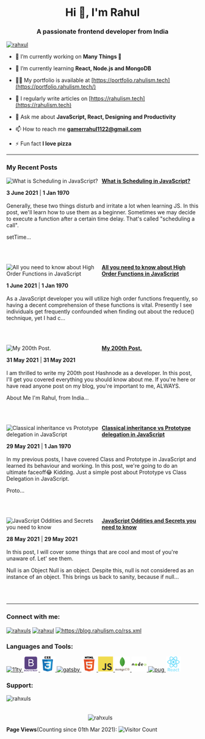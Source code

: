 <h1 align="center">Hi 👋, I'm Rahul</h1>
<h3 align="center">A passionate frontend developer from India</h3>

<p align="left"> <a href="https://twitter.com/rahxul" target="blank"><img src="https://img.shields.io/twitter/follow/rahxul?logo=twitter&style=for-the-badge" alt="rahxul" /></a> </p>

- 🔭 I’m currently working on **Many Things 🥺**

- 🌱 I’m currently learning **React, Node.js and MongoDB**

- 👨‍💻 My portfolio is available at [https://portfolio.rahulism.tech](https://portfolio.rahulism.tech/)

- 📝 I regularly write articles on [https://rahulism.tech](https://rahulism.tech)

- 💬 Ask me about **JavaScript, React, Designing and Productivity**

- 📫 How to reach me **gamerrahul1122@gmail.com**

- ⚡ Fun fact **I love pizza**

<hr>

### My Recent Posts

<!-- HASHNODE_BLOG:START -->
<p align="left">
<a href="https://rahulism.hashnode.dev/what-is-scheduling-in-javascript-1" title="What is Scheduling in JavaScript?"><img src="https://cdn.hashnode.com/res/hashnode/image/upload/v1622685114780/qHenBt6S8.png" alt="What is Scheduling in JavaScript?" width="250px" align="left" /></a>
<a href="https://rahulism.hashnode.dev/what-is-scheduling-in-javascript-1" title="What is Scheduling in JavaScript?"><strong>What is Scheduling in JavaScript?</strong></a>
<div><strong>3 June 2021</strong> | <strong>1 Jan 1970</strong></div>
<br/> Generally, these two things disturb and irritate a lot when learning JS. In this post, we'll learn how to use them as a beginner. 
Sometimes we may decide to execute a function after a certain time delay. That's called  "scheduling a call". 

setTime... </p> <br/> <br/>
<p align="left">
<a href="https://rahulism.hashnode.dev/all-you-need-to-know-about-high-order-functions-in-javascript" title="All you need to know about High Order Functions in JavaScript"><img src="https://cdn.hashnode.com/res/hashnode/image/upload/v1622531017814/ocUcE60bX.png" alt="All you need to know about High Order Functions in JavaScript" width="250px" align="left" /></a>
<a href="https://rahulism.hashnode.dev/all-you-need-to-know-about-high-order-functions-in-javascript" title="All you need to know about High Order Functions in JavaScript"><strong>All you need to know about High Order Functions in JavaScript</strong></a>
<div><strong>1 June 2021</strong> | <strong>1 Jan 1970</strong></div>
<br/> As a JavaScript developer you will utilize high order functions frequently, so having a decent comprehension of these functions is vital. Presently I see individuals get frequently confounded when finding out about the reduce() technique, yet I had c... </p> <br/> <br/>
<p align="left">
<a href="https://rahulism.hashnode.dev/my-200th-post" title="My 200th Post."><img src="https://cdn.hashnode.com/res/hashnode/image/upload/v1622449077688/_kNd_dLHw.png" alt="My 200th Post." width="250px" align="left" /></a>
<a href="https://rahulism.hashnode.dev/my-200th-post" title="My 200th Post."><strong>My 200th Post.</strong></a>
<div><strong>31 May 2021</strong> | <strong>31 May 2021</strong></div>
<br/> I am thrilled to write my 200th post Hashnode as a developer. In this post, I'll get you covered everything you should know about me. If you're here or have read anyone post on my blog, you're important to me, ALWAYS. 

About Me
I'm Rahul, from India... </p> <br/> <br/>
<p align="left">
<a href="https://rahulism.hashnode.dev/classical-inheritance-vs-prototype-delegation-in-javascript" title="Classical inheritance vs Prototype delegation in JavaScript"><img src="https://cdn.hashnode.com/res/hashnode/image/upload/v1622265106837/rRv2BAm_z.png" alt="Classical inheritance vs Prototype delegation in JavaScript" width="250px" align="left" /></a>
<a href="https://rahulism.hashnode.dev/classical-inheritance-vs-prototype-delegation-in-javascript" title="Classical inheritance vs Prototype delegation in JavaScript"><strong>Classical inheritance vs Prototype delegation in JavaScript</strong></a>
<div><strong>29 May 2021</strong> | <strong>1 Jan 1970</strong></div>
<br/> In my previous posts, I have covered Class and Prototype in JavaScript and learned its behaviour and working. In this post, we're going to do an ultimate faceoff😂 Kidding. Just a simple post about Prototype vs Class Delegation in JavaScript. 

Proto... </p> <br/> <br/>
<p align="left">
<a href="https://rahulism.hashnode.dev/javascript-oddities-and-secrets-you-need-to-know" title="JavaScript Oddities and Secrets you need to know"><img src="https://cdn.hashnode.com/res/hashnode/image/upload/v1622186133204/4LlRJIrnh.png" alt="JavaScript Oddities and Secrets you need to know" width="250px" align="left" /></a>
<a href="https://rahulism.hashnode.dev/javascript-oddities-and-secrets-you-need-to-know" title="JavaScript Oddities and Secrets you need to know"><strong>JavaScript Oddities and Secrets you need to know</strong></a>
<div><strong>28 May 2021</strong> | <strong>29 May 2021</strong></div>
<br/> In this post, I will cover some things that are cool and most of you're unaware of. Let' see them. 

Null is an Object
Null is an object. Despite this, null is not considered as an instance of an object. This brings us back to sanity, because if null... </p> <br/> <br/>
<!-- HASHNODE_BLOG:END -->


<hr>

<h3 align="left">Connect with me:</h3>
<p align="left">
<a href="https://dev.to/rahxuls" target="blank"><img align="center" src="https://cdn.jsdelivr.net/npm/simple-icons@3.0.1/icons/dev-dot-to.svg" alt="rahxuls" height="30" width="40" /></a>
<a href="https://twitter.com/rahxul" target="blank"><img align="center" src="https://cdn.jsdelivr.net/npm/simple-icons@3.0.1/icons/twitter.svg" alt="rahxul" height="30" width="40" /></a>
<a href="/https://blog.rahulism.co/rss.xml" target="blank"><img align="center" src="https://cdn.jsdelivr.net/npm/simple-icons@3.0.1/icons/rss.svg" alt="https://blog.rahulism.co/rss.xml" height="30" width="40" /></a>
</p>

<h3 align="left">Languages and Tools:</h3>
<p align="left"> <a href="https://www.11ty.dev/" target="_blank"> <img src="https://gist.githubusercontent.com/vivek32ta/c7f7bf583c1fb1c58d89301ea40f37fd/raw/f4c85cce5790758286b8f155ef9a177710b995df/11ty.svg" alt="11ty" width="40" height="40"/> </a> <a href="https://getbootstrap.com" target="_blank"> <img src="https://raw.githubusercontent.com/devicons/devicon/master/icons/bootstrap/bootstrap-plain-wordmark.svg" alt="bootstrap" width="40" height="40"/> </a> <a href="https://www.w3schools.com/css/" target="_blank"> <img src="https://raw.githubusercontent.com/devicons/devicon/master/icons/css3/css3-original-wordmark.svg" alt="css3" width="40" height="40"/> </a> <a href="https://www.gatsbyjs.com/" target="_blank"> <img src="https://www.vectorlogo.zone/logos/gatsbyjs/gatsbyjs-icon.svg" alt="gatsby" width="40" height="40"/> </a> <a href="https://www.w3.org/html/" target="_blank"> <img src="https://raw.githubusercontent.com/devicons/devicon/master/icons/html5/html5-original-wordmark.svg" alt="html5" width="40" height="40"/> </a> <a href="https://developer.mozilla.org/en-US/docs/Web/JavaScript" target="_blank"> <img src="https://raw.githubusercontent.com/devicons/devicon/master/icons/javascript/javascript-original.svg" alt="javascript" width="40" height="40"/> </a> <a href="https://www.mongodb.com/" target="_blank"> <img src="https://raw.githubusercontent.com/devicons/devicon/master/icons/mongodb/mongodb-original-wordmark.svg" alt="mongodb" width="40" height="40"/> </a> <a href="https://nodejs.org" target="_blank"> <img src="https://raw.githubusercontent.com/devicons/devicon/master/icons/nodejs/nodejs-original-wordmark.svg" alt="nodejs" width="40" height="40"/> </a> <a href="https://pugjs.org" target="_blank"> <img src="https://cdn.worldvectorlogo.com/logos/pug.svg" alt="pug" width="40" height="40"/> </a> <a href="https://reactjs.org/" target="_blank"> <img src="https://raw.githubusercontent.com/devicons/devicon/master/icons/react/react-original-wordmark.svg" alt="react" width="40" height="40"/> </a> </p>

<h3 align="left">Support:</h3>
<p><a href="https://www.buymeacoffee.com/rahxuls"> <img align="left" src="https://cdn.buymeacoffee.com/buttons/v2/default-yellow.png" height="50" width="210" alt="rahxuls" /></a></p><br><br>

<p>&nbsp;<img align="center" src="https://github-readme-stats.vercel.app/api?username=rahxuls&show_icons=true&locale=en" alt="rahxuls" /></p>

**Page Views**(Counting since 01th Mar 2021): ![Visitor Count](https://profile-counter.glitch.me/rahxuls/count.svg)
